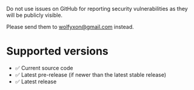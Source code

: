 Do not use issues on GitHub for reporting security vulnerabilities as they will be publicly visible.

Please send them to wolfyxon@gmail.com instead.

# Supported versions
- ✅ Current source code
- ✅ Latest pre-release (if newer than the latest stable release)
- ✅ Latest release
